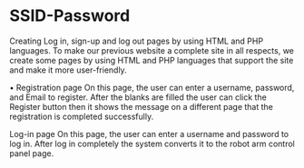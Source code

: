 # SSID-Password
Creating Log in, sign-up and log out pages by using HTML and PHP languages. 
To make our previous website a complete site in all respects, we create some pages by using HTML and PHP  languages that support the site and make it more user-friendly.

• Registration page
On this page, the user can enter a username, password, and Email to register. After the blanks are filled the user 
can click the Register button then it shows the message on a different page that the registration is completed 
successfully.

Log-in page
On this page, the user can enter a username and password to log in. After log in completely the system converts 
it to the robot arm control panel page.
